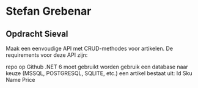# Stefan Grebenar
## Opdracht Sieval

Maak een eenvoudige API met CRUD-methodes voor artikelen. De requirements voor deze API zijn:

repo op Github
.NET 6 moet gebruikt worden
gebruik een database naar keuze (MSSQL, POSTGRESQL, SQLITE, etc.)
een artikel bestaat uit:
Id
Sku
Name
Price
